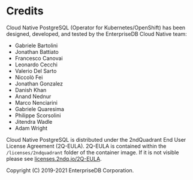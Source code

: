 # Credits

Cloud Native PostgreSQL (Operator for Kubernetes/OpenShift) has been designed,
developed, and tested by the EnterpriseDB Cloud Native team:

- Gabriele Bartolini
- Jonathan Battiato
- Francesco Canovai
- Leonardo Cecchi
- Valerio Del Sarto
- Niccolò Fei
- Jonathan Gonzalez
- Danish Khan
- Anand Nednur
- Marco Nenciarini
- Gabriele Quaresima
- Philippe Scorsolini
- Jitendra Wadle
- Adam Wright

Cloud Native PostgreSQL is distributed under the 2ndQuadrant End User License
Agreement (2Q-EULA). 2Q-EULA is contained within the `/licenses/2ndquadrant`
folder of the container image.  If it is not  visible please see
[licenses.2ndq.io/2Q-EULA](https://licenses.2ndq.io/2Q-EULA).

Copyright (C) 2019-2021 EnterpriseDB Corporation.
